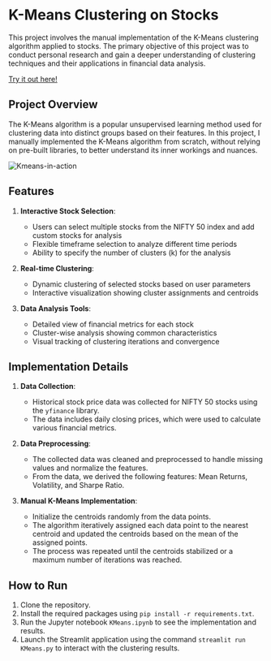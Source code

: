 # K-Means Clustering on Stocks

This project involves the manual implementation of the K-Means clustering algorithm applied to stocks. The primary objective of this project was to conduct personal research and gain a deeper understanding of clustering techniques and their applications in financial data analysis.

[Try it out here!](https://kmeans-on-stocks.streamlit.app/)

## Project Overview

The K-Means algorithm is a popular unsupervised learning method used for clustering data into distinct groups based on their features. In this project, I manually implemented the K-Means algorithm from scratch, without relying on pre-built libraries, to better understand its inner workings and nuances.

![Kmeans-in-action](https://i.imgur.com/iDtx9Wh.gif)

## Features
1. **Interactive Stock Selection**:
   - Users can select multiple stocks from the NIFTY 50 index and add custom stocks for analysis
   - Flexible timeframe selection to analyze different time periods
   - Ability to specify the number of clusters (k) for the analysis

2. **Real-time Clustering**:
   - Dynamic clustering of selected stocks based on user parameters
   - Interactive visualization showing cluster assignments and centroids

3. **Data Analysis Tools**:
   - Detailed view of financial metrics for each stock
   - Cluster-wise analysis showing common characteristics
   - Visual tracking of clustering iterations and convergence

## Implementation Details

1. **Data Collection**: 
   - Historical stock price data was collected for NIFTY 50 stocks using the `yfinance` library.
   - The data includes daily closing prices, which were used to calculate various financial metrics.

2. **Data Preprocessing**:
   - The collected data was cleaned and preprocessed to handle missing values and normalize the features.
   - From the data, we derived the following features: Mean Returns, Volatility, and Sharpe Ratio.

3. **Manual K-Means Implementation**:
   - Initialize the centroids randomly from the data points.
   - The algorithm iteratively assigned each data point to the nearest centroid and updated the centroids based on the mean of the assigned points.
   - The process was repeated until the centroids stabilized or a maximum number of iterations was reached.

## How to Run

1. Clone the repository.
2. Install the required packages using `pip install -r requirements.txt`.
3. Run the Jupyter notebook `KMeans.ipynb` to see the implementation and results.
4. Launch the Streamlit application using the command `streamlit run KMeans.py` to interact with the clustering results.


